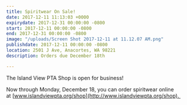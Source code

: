 ```yaml
---
title: Spiritwear On Sale!
date: 2017-12-11 11:13:03 +0000
expirydate: 2017-12-31 00:00:00 -0800
start: 2017-12-11 00:00:00 -0800
end: 2017-12-31 00:00:00 -0800
image: "/uploads/Screen Shot 2017-12-11 at 11.12.07 AM.png"
publishdate: 2017-12-11 00:00:00 -0800
location: 2501 J Ave, Anacortes, WA 98221
description: Orders due December 18th

---
```

The Island View PTA Shop is open for business! 

Now through Monday, December 18, you can order spiritwear online at [www.islandviewpta.org/shop](http://www.islandviewpta.org/shop). 